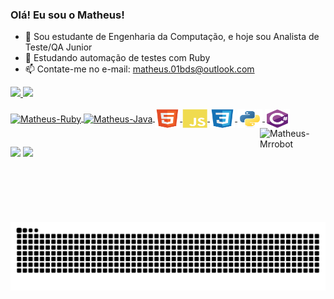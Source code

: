 ### Olá! Eu sou o Matheus!

- 🎈 Sou estudante de Engenharia da Computação, e hoje sou Analista de Teste/QA Junior
- 📌 Estudando automação de testes com Ruby
- 📫 Contate-me no e-mail: matheus.01bds@outlook.com


 <div>
  <a href="https://github.com/mathxbs01">
  <img height="180em" src="https://github-readme-stats.vercel.app/api?username=mathxbs01&show_icons=true&theme=dark&include_all_commits=true&count_private=true"/>
  <img height="180em" src="https://github-readme-stats.vercel.app/api/top-langs/?username=mathxbs01&layout=compact&langs_count=7&theme=dark"/>
</div>
  
 <div style="display: inline_block"><br>
  <img align="center" alt="Matheus-Ruby" height="30" width="40" src="https://cdn.jsdelivr.net/gh/devicons/devicon/icons/ruby/ruby-plain.svg">
  <img align="center" alt="Matheus-Java" height="30" width="40" src="https://cdn.jsdelivr.net/gh/devicons/devicon/icons/java/java-original.svg">
  <img align="center" alt="Matheus-HTML" height="30" width="40" src="https://raw.githubusercontent.com/devicons/devicon/master/icons/html5/html5-original.svg">
  <img align="center" alt="Matheus-Js" height="30" width="40" src="https://raw.githubusercontent.com/devicons/devicon/master/icons/javascript/javascript-plain.svg">
  <img align="center" alt="Matheus-CSS" height="30" width="40" src="https://raw.githubusercontent.com/devicons/devicon/master/icons/css3/css3-original.svg">
  <img align="center" alt="Matheus-Python" height="30" width="40" src="https://raw.githubusercontent.com/devicons/devicon/master/icons/python/python-original.svg">
  <img align="center" alt="Matheus-Csharp" height="30" width="40" src="https://raw.githubusercontent.com/devicons/devicon/master/icons/csharp/csharp-original.svg">
  <img align="right" alt="Matheus-Mrrobot" height="150" width="105" src="https://giffiles.alphacoders.com/206/206746.gif">
</div>
  
 ##
  
 <div> 
  <a href="https://www.linkedin.com/in/matheus-bs" target="_blank"><img src="https://img.shields.io/badge/-LinkedIn-%230077B5?style=for-the-badge&logo=linkedin&logoColor=white" target="_blank"></a> 
 <a href="mailto:matheus.01bds@oulook.com" target="_blank"><img src="https://img.shields.io/badge/Microsoft_Outlook-0078D4?style=for-the-badge&logo=microsoft-outlook&logoColor=white" target="_blank">
 
  ![Snake animation](https://github.com/mathxbs01/mathxbs01/blob/output/github-contribution-grid-snake.svg)
 
</div>
